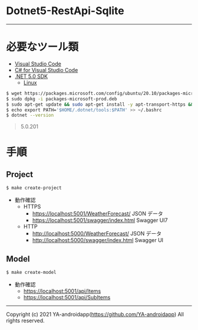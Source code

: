 # Dotnet5-RestApi-Sqlite

---

# 必要なツール類

- [Visual Studio Code](https://code.visualstudio.com/download)
- [C# for Visual Studio Code](https://marketplace.visualstudio.com/items?itemName=ms-dotnettools.csharp)
- [.NET 5.0 SDK](https://dotnet.microsoft.com/download/dotnet/5.0)
  - [Linux](https://docs.microsoft.com/ja-jp/dotnet/core/install/linux)

```sh
$ wget https://packages.microsoft.com/config/ubuntu/20.10/packages-microsoft-prod.deb -O packages-microsoft-prod.deb
$ sudo dpkg -i packages-microsoft-prod.deb
$ sudo apt-get update && sudo apt-get install -y apt-transport-https && sudo apt-get update && sudo apt-get install -y dotnet-sdk-5.0 && rm packages-microsoft-prod.deb
$ echo export PATH='$HOME/.dotnet/tools:$PATH' >> ~/.bashrc
$ dotnet --version
```

> 5.0.201

# 手順

## Project

```sh
$ make create-project
```

- 動作確認
  - HTTPS
    - [https://localhost:5001/WeatherForecast/](https://localhost:5001/WeatherForecast/) JSON データ
    - [https://localhost:5001/swagger/index.html](https://localhost:5001/swagger/index.html) Swagger UI7
  - HTTP
    - [http://localhost:5000/WeatherForecast/](http://localhost:5000/WeatherForecast/) JSON データ
    - [http://localhost:5000/swagger/index.html](http://localhost:5000/swagger/index.html) Swagger UI

## Model

```sh
$ make create-model
```

- 動作確認
  - [https://localhost:5001/api/Items](https://localhost:5001/api/Items)
  - [https://localhost:5001/api/SubItems](https://localhost:5001/api/SubItems)

---

Copyright (c) 2021 YA-androidapp(https://github.com/YA-androidapp) All rights reserved.
